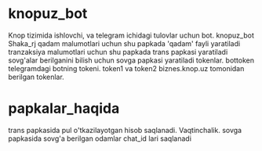 # knopuz_bot
Knop tizimida ishlovchi, va telegram ichidagi tulovlar uchun bot.
knopuz_bot
Shaka_rj
qadam malumotlari uchun shu papkada 'qadam' fayli yaratiladi
tranzaksiya malumotlari uchun shu papkada trans papkasi yaratiladi
sovg'alar berilganini bilish uchun sovga papkasi yaratiladi
tokenlar. bottoken telegramdagi botning tokeni. token1 va token2 biznes.knop.uz tomonidan berilgan tokenlar.
# papkalar_haqida 
trans papkasida pul o'tkazilayotgan hisob saqlanadi. Vaqtinchalik. sovga papkasida sovg'a berilgan odamlar chat_id lari saqlanadi
